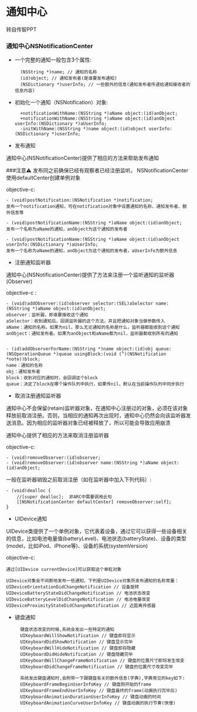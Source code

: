# 通知中心

<!-- create time: 2014-10-11 22:03:22  -->

转自传智PPT

### 通知中心NSNotificationCenter

* 一个完整的通知一般包含3个属性:

        (NSString *)name; // 通知的名称
        (id)object; // 通知发布者(是谁要发布通知)
        (NSDictionary *)userInfo; // 一些额外的信息(通知发布者传递给通知接收者的信息内容)

* 初始化一个通知（NSNotification）对象:

        +notificationWithName:(NSString *)aName object:(id)anObject;
        +notificationWithName:(NSString *)aName object:(id)anObject userInfo:(NSDictionary *)aUserInfo;
        -initWithName:(NSString *)name object:(id)object userInfo:(NSDictionary *)userInfo;


* 发布通知

通知中心(NSNotificationCenter)提供了相应的方法来帮助发布通知

###注意⚠
    发布同之前确保已经有观察者已经注册监听。
    NSNotificationCenter 使用defaultCenter创建单例对象

objective-c:

    - (void)postNotification:(NSNotification *)notification;
    发布一个notification通知，可在notification对象中设置通知的名称、通知发布者、额外信息等

    - (void)postNotificationName:(NSString *)aName object:(id)anObject;
    发布一个名称为aName的通知，anObject为这个通知的发布者

    - (void)postNotificationName:(NSString *)aName object:(id)anObject userInfo:(NSDictionary *)aUserInfo;
    发布一个名称为aName的通知，anObject为这个通知的发布者，aUserInfo为额外信息

* 注册通知监听器

通知中心(NSNotificationCenter)提供了方法来注册一个监听通知的监听器(Observer)

objective-c :

    - (void)addObserver:(id)observer selector:(SEL)aSelector name:(NSString *)aName object:(id)anObject;
    observer：监听器，即谁要接收这个通知
    aSelector：收到通知后，回调监听器的这个方法，并且把通知对象当做参数传入
    aName：通知的名称。如果为nil，那么无论通知的名称是什么，监听器都能收到这个通知
    anObject：通知发布者。如果为anObject和aName都为nil，监听器都收到所有的通知


    - (id)addObserverForName:(NSString *)name object:(id)obj queue:(NSOperationQueue *)queue usingBlock:(void (^)(NSNotification *note))block;
    name：通知的名称
    obj：通知发布者
    block：收到对应的通知时，会回调这个block
    queue：决定了block在哪个操作队列中执行，如果传nil，默认在当前操作队列中同步执行


* 取消注册通知监听器

通知中心不会保留(retain)监听器对象，在通知中心注册过的对象，必须在该对象释放前取消注册。否则，当相应的通知再次出现时，通知中心仍然会向该监听器发送消息。因为相应的监听器对象已经被释放了，所以可能会导致应用崩溃

通知中心提供了相应的方法来取消注册监听器

objective-c:

    - (void)removeObserver:(id)observer;
    - (void)removeObserver:(id)observer name:(NSString *)aName object:(id)anObject;

一般在监听器销毁之前取消注册（如在监听器中加入下列代码）:

    - (void)dealloc {
	    //[super dealloc];  非ARC中需要调用此句
        [[NSNotificationCenter defaultCenter] removeObserver:self];
    }


* UIDevice通知

UIDevice类提供了一个单例对象，它代表着设备，通过它可以获得一些设备相关的信息，比如电池电量值(batteryLevel)、电池状态(batteryState)、设备的类型(model，比如iPod、iPhone等)、设备的系统(systemVersion)

objective-c:

    通过[UIDevice currentDevice]可以获取这个单粒对象

    UIDevice对象会不间断地发布一些通知，下列是UIDevice对象所发布通知的名称常量：
    UIDeviceOrientationDidChangeNotification // 设备旋转
    UIDeviceBatteryStateDidChangeNotification // 电池状态改变
    UIDeviceBatteryLevelDidChangeNotification // 电池电量改变
    UIDeviceProximityStateDidChangeNotification // 近距离传感器

* 键盘通知


        键盘状态改变的时候,系统会发出一些特定的通知
        UIKeyboardWillShowNotification // 键盘即将显示
        UIKeyboardDidShowNotification // 键盘显示完毕
        UIKeyboardWillHideNotification // 键盘即将隐藏
        UIKeyboardDidHideNotification // 键盘隐藏完毕
        UIKeyboardWillChangeFrameNotification // 键盘的位置尺寸即将发生改变
        UIKeyboardDidChangeFrameNotification // 键盘的位置尺寸改变完毕

        系统发出键盘通知时,会附带一下跟键盘有关的额外信息(字典),字典常见的key如下:
        UIKeyboardFrameBeginUserInfoKey // 键盘刚开始的frame
        UIKeyboardFrameEndUserInfoKey // 键盘最终的frame(动画执行完毕后)
        UIKeyboardAnimationDurationUserInfoKey // 键盘动画的时间
        UIKeyboardAnimationCurveUserInfoKey // 键盘动画的执行节奏(快慢)
